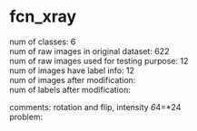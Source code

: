 # fcn_xray

num of classes: 6 <br />
num of raw images in original dataset: 622 <br />
num of raw images used for testing purpose: 12 <br />
num of images have label info: 12 <br />
num of images after modification: <br />
num of labels after modification: <br />

comments: rotation and flip, intensity *6*4=*24 <br />
problem: <br />
